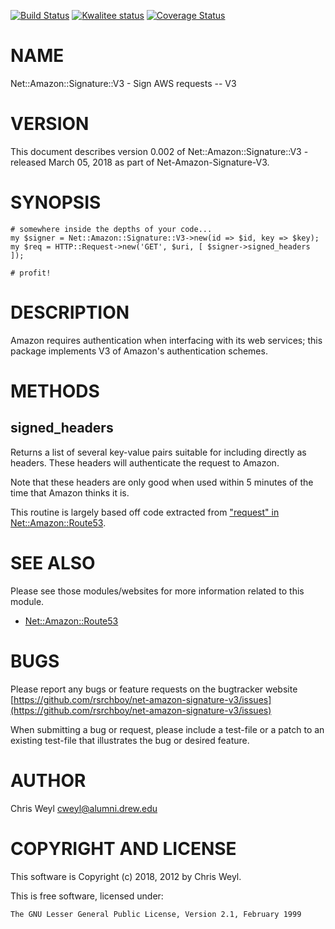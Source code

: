 [![Build Status](https://travis-ci.org/rsrchboy/net-amazon-signature-v3.svg?branch=master)](https://travis-ci.org/rsrchboy/net-amazon-signature-v3)
[![Kwalitee status](http://cpants.cpanauthors.org/dist/Net-Amazon-Signature-V3.png)](http://cpants.charsbar.org/dist/overview/Net-Amazon-Signature-V3)
[![Coverage Status](https://coveralls.io/repos/rsrchboy/net-amazon-signature-v3/badge.svg?branch=master)](https://coveralls.io/r/rsrchboy/net-amazon-signature-v3?branch=master)

# NAME

Net::Amazon::Signature::V3 - Sign AWS requests -- V3

# VERSION

This document describes version 0.002 of Net::Amazon::Signature::V3 - released March 05, 2018 as part of Net-Amazon-Signature-V3.

# SYNOPSIS

    # somewhere inside the depths of your code...
    my $signer = Net::Amazon::Signature::V3->new(id => $id, key => $key);
    my $req = HTTP::Request->new('GET', $uri, [ $signer->signed_headers ]);

    # profit!

# DESCRIPTION

Amazon requires authentication when interfacing with its web services; this
package implements V3 of Amazon's authentication schemes.

# METHODS

## signed\_headers

Returns a list of several key-value pairs suitable for including directly as
headers.  These headers will authenticate the request to Amazon.

Note that these headers are only good when used within 5 minutes of the time
that Amazon thinks it is.

This routine is largely based off code extracted from
["request" in Net::Amazon::Route53](https://metacpan.org/pod/Net::Amazon::Route53#request).

# SEE ALSO

Please see those modules/websites for more information related to this module.

- [Net::Amazon::Route53](https://metacpan.org/pod/Net::Amazon::Route53)

# BUGS

Please report any bugs or feature requests on the bugtracker website
[https://github.com/rsrchboy/net-amazon-signature-v3/issues](https://github.com/rsrchboy/net-amazon-signature-v3/issues)

When submitting a bug or request, please include a test-file or a
patch to an existing test-file that illustrates the bug or desired
feature.

# AUTHOR

Chris Weyl <cweyl@alumni.drew.edu>

# COPYRIGHT AND LICENSE

This software is Copyright (c) 2018, 2012 by Chris Weyl.

This is free software, licensed under:

    The GNU Lesser General Public License, Version 2.1, February 1999
